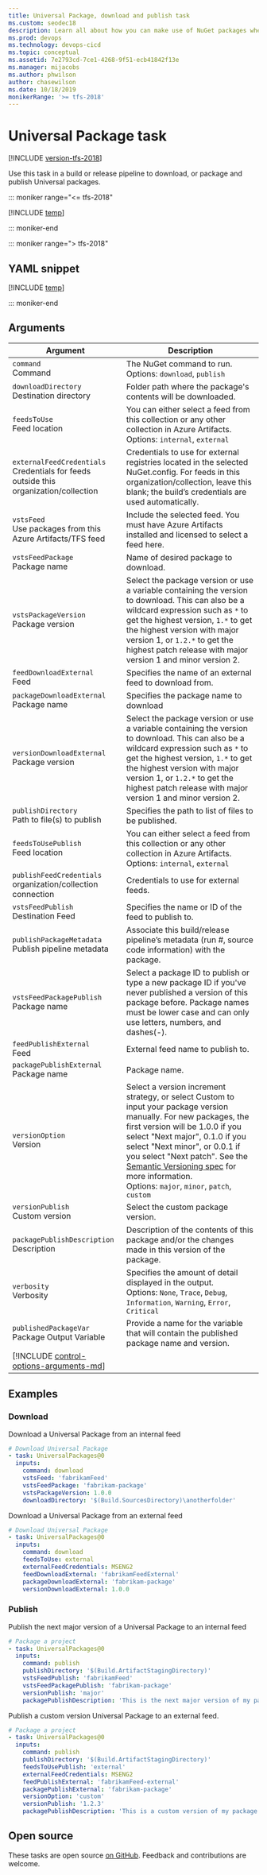 ```yaml
---
title: Universal Package, download and publish task
ms.custom: seodec18
description: Learn all about how you can make use of NuGet packages when you are building code in Azure Pipelines and Team Foundation Server (TFS)
ms.prod: devops
ms.technology: devops-cicd
ms.topic: conceptual
ms.assetid: 7e2793cd-7ce1-4268-9f51-ecb41842f13e
ms.manager: mijacobs
ms.author: phwilson
author: chasewilson
ms.date: 10/18/2019
monikerRange: '>= tfs-2018'
---
```


# Universal Package task

[!INCLUDE [version-tfs-2018](../../includes/version-tfs-2018.md)]

Use this task in a build or release pipeline to download, or package and publish Universal packages.

::: moniker range="<= tfs-2018"

[!INCLUDE [temp](../../includes/concept-rename-note.md)]

::: moniker-end

::: moniker range="> tfs-2018"

## YAML snippet

[!INCLUDE [temp](../includes/yaml/UniversalPackagesV0.md)]

::: moniker-end

## Arguments

| Argument | Description |
| -------- | ----------- |
| `command`<br/>Command | The NuGet command to run.<br/>Options: `download`, `publish` |
| `downloadDirectory`<br/>Destination directory | Folder path where the package's contents will be downloaded. |
| `feedsToUse`<br/>Feed location | You can either select a feed from this collection or any other collection in Azure Artifacts.<br/>Options: `internal`, `external` |
| `externalFeedCredentials`<br/>Credentials for feeds outside this organization/collection | Credentials to use for external registries located in the selected NuGet.config. For feeds in this organization/collection, leave this blank; the build’s credentials are used automatically. |
| `vstsFeed`<br/>Use packages from this Azure Artifacts/TFS feed | Include the selected feed. You must have Azure Artifacts installed and licensed to select a feed here. |
| `vstsFeedPackage`<br/>Package name | Name of desired package to download. |
| `vstsPackageVersion`<br/>Package version | Select the package version or use a variable containing the version to download. This can also be a wildcard expression such as `*` to get the highest version, `1.*` to get the highest version with major version 1, or `1.2.*` to get the highest patch release with major version 1 and minor version 2. |
| `feedDownloadExternal`<br/>Feed | Specifies the name of an external feed to download from. |
| `packageDownloadExternal`<br/>Package name | Specifies the package name to download |
| `versionDownloadExternal`<br/>Package version | Select the package version or use a variable containing the version to download. This can also be a wildcard expression such as `*` to get the highest version, `1.*` to get the highest version with major version 1, or `1.2.*` to get the highest patch release with major version 1 and minor version 2. |
| `publishDirectory`<br/>Path to file(s) to publish | Specifies the path to list of files to be published. |
| `feedsToUsePublish`<br/>Feed location | You can either select a feed from this collection or any other collection in Azure Artifacts.<br/>Options: `internal`, `external` |
| `publishFeedCredentials`<br/>organization/collection connection | Credentials to use for external feeds. |
| `vstsFeedPublish`<br/>Destination Feed | Specifies the name or ID of the feed to publish to. |
| `publishPackageMetadata`<br/>Publish pipeline metadata | Associate this build/release pipeline’s metadata (run #, source code information) with the package. |
| `vstsFeedPackagePublish`<br/>Package name | Select a package ID to publish or type a new package ID if you've never published a version of this package before. Package names must be lower case and can only use letters, numbers, and dashes(-). |
| `feedPublishExternal`<br/>Feed | External feed name to publish to. |
| `packagePublishExternal`<br/>Package name | Package name. |
| `versionOption`<br/>Version | Select a version increment strategy, or select Custom to input your package version manually. For new packages, the first version will be 1.0.0 if you select \"Next major\", 0.1.0 if you select \"Next minor\", or 0.0.1 if you select \"Next patch\". See the [Semantic Versioning spec](https://semver.org/) for more information.<br/>Options: `major`, `minor`, `patch`, `custom` |
| `versionPublish`<br/>Custom version | Select the custom package version. |
| `packagePublishDescription`<br/>Description | Description of the contents of this package and/or the changes made in this version of the package. |
| `verbosity`<br/>Verbosity | Specifies the amount of detail displayed in the output.<br/>Options: `None`, `Trace`, `Debug`, `Information`, `Warning`, `Error`, `Critical` |
| `publishedPackageVar`<br/>Package Output Variable | Provide a name for the variable that will contain the published package name and version. |
| [!INCLUDE [control-options-arguments-md](../includes/control-options-arguments-md.md)] | |

## Examples

### Download

Download a Universal Package from an internal feed

```YAML
# Download Universal Package
- task: UniversalPackages@0
  inputs:
    command: download
    vstsFeed: 'fabrikamFeed'
    vstsFeedPackage: 'fabrikam-package'
    vstsPackageVersion: 1.0.0
    downloadDirectory: '$(Build.SourcesDirectory)\anotherfolder'
```

Download a Universal Package from an external feed

```YAML
# Download Universal Package
- task: UniversalPackages@0
  inputs:
    command: download
    feedsToUse: external
    externalFeedCredentials: MSENG2
    feedDownloadExternal: 'fabrikamFeedExternal'
    packageDownloadExternal: 'fabrikam-package'
    versionDownloadExternal: 1.0.0
```

### Publish

Publish the next major version of a Universal Package to an internal feed

```YAML
# Package a project
- task: UniversalPackages@0
  inputs:
    command: publish
    publishDirectory: '$(Build.ArtifactStagingDirectory)'
    vstsFeedPublish: 'fabrikamFeed'
    vstsFeedPackagePublish: 'fabrikam-package'
    versionPublish: 'major'
    packagePublishDescription: 'This is the next major version of my package.'
```

Publish a custom version Universal Package to an external feed.

```YAML
# Package a project
- task: UniversalPackages@0
  inputs:
    command: publish
    publishDirectory: '$(Build.ArtifactStagingDirectory)'
    feedsToUsePublish: 'external'
    externalFeedCredentials: MSENG2
    feedPublishExternal: 'fabrikamFeed-external'
    packagePublishExternal: 'fabrikam-package'
    versionOption: 'custom'
    versionPublish: '1.2.3'
    packagePublishDescription: 'This is a custom version of my package.'
```

## Open source

These tasks are open source [on GitHub](https://github.com/Microsoft/azure-pipelines-tasks). Feedback and contributions are welcome.
